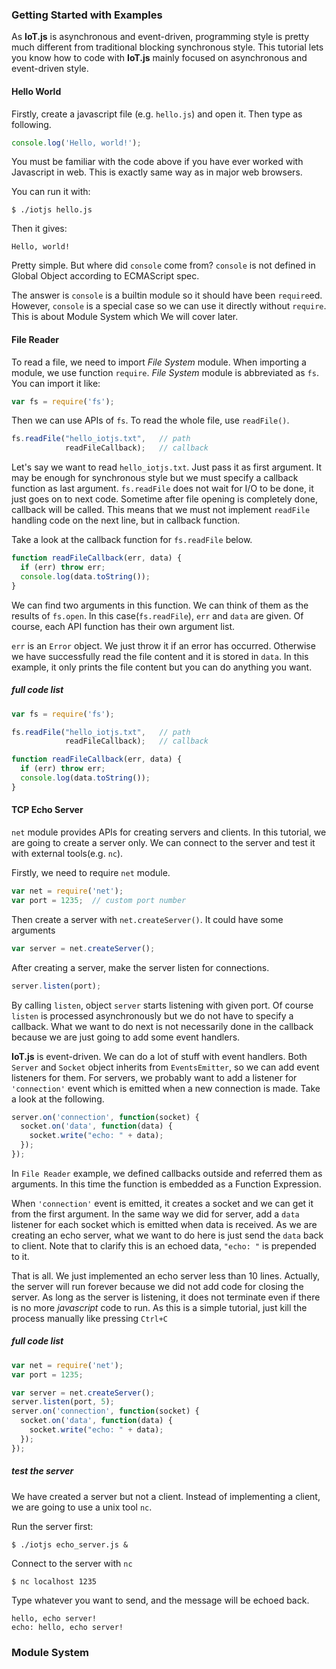 ### Getting Started with Examples
As **IoT.js** is asynchronous and event-driven, programming style is pretty much different from traditional blocking synchronous style. This tutorial lets you know how to code with **IoT.js** mainly focused on asynchronous and event-driven style.

#### Hello World
Firstly, create a javascript file (e.g. `hello.js`) and open it. Then type as following.
```javascript
console.log('Hello, world!');
```

You must be familiar with the code above if you have ever worked with Javascript in web. This is exactly same way as in major web browsers.

You can run it with:
```
$ ./iotjs hello.js
```

Then it gives:
```
Hello, world!
```

Pretty simple. But where did `console` come from? `console` is not defined in Global Object according to ECMAScript spec.

The answer is `console` is a builtin module so it should have been `require`ed. However, `console` is a special case so we can use it directly without `require`. This is about Module System which We will cover later.

#### File Reader
To read a file, we need to import *File System* module.
When importing a module, we use function `require`.
*File System* module is abbreviated as `fs`. You can import it like:
```javascript
var fs = require('fs');
```

Then we can use APIs of `fs`. To read the whole file, use `readFile()`.
```javascript
fs.readFile("hello_iotjs.txt",   // path
            readFileCallback);   // callback
```
Let's say we want to read `hello_iotjs.txt`. Just pass it as first argument.
It may be enough for synchronous style but we must specify a callback function as last argument. `fs.readFile` does not wait for I/O to be done, it just goes on to next code. Sometime after file opening is completely done, callback will be called. This means that we must not implement `readFile` handling code on the next line, but in callback function.

Take a look at the callback function for `fs.readFile` below.
```javascript
function readFileCallback(err, data) {
  if (err) throw err;
  console.log(data.toString());
}
```
We can find two arguments in this function. We can think of them as the results of `fs.open`. In this case(`fs.readFile`), `err` and `data` are given. Of course, each API function has their own argument list.

`err` is an `Error` object. We just throw it if an error has occurred. Otherwise we have successfully read the file content and it is stored in `data`. In this example, it only prints the file content but you can do anything you want.

##### full code list
```javascript
var fs = require('fs');

fs.readFile("hello_iotjs.txt",   // path
            readFileCallback);   // callback

function readFileCallback(err, data) {
  if (err) throw err;
  console.log(data.toString());
}
```

#### TCP Echo Server
`net` module provides APIs for creating servers and clients. In this tutorial, we are going to create a server only. We can connect to the server and test it with external tools(e.g. `nc`).

Firstly, we need to require `net` module. 
```javascript
var net = require('net');
var port = 1235;  // custom port number
```
Then create a server with `net.createServer()`. It could have some arguments
```javascript
var server = net.createServer();
```
After creating a server, make the server listen for connections.
```javascript
server.listen(port);
```
By calling `listen`, object `server` starts listening with given port. Of course `listen` is processed asynchronously but we do not have to specify a callback. What we want to do next is not necessarily done in the callback because we are just going to add some event handlers.

**IoT.js** is event-driven. We can do a lot of stuff with event handlers.
Both `Server` and `Socket` object inherits from `EventsEmitter`, so we can add event listeners for them. For servers, we probably want to add a listener for `'connection'` event which is emitted when a new connection is made. Take a look at the following.
```javascript
server.on('connection', function(socket) {
  socket.on('data', function(data) {
    socket.write("echo: " + data);
  });
});
```
In `File Reader` example, we defined callbacks outside and referred them as arguments. In this time the function is embedded as a Function Expression.

When `'connection'` event is emitted, it creates a socket and we can get it from the first argument. In the same way we did for server, add a ``data`` listener for each socket which is emitted when data is received. As we are creating an echo server, what we want to do here is just send the `data` back to client. Note that to clarify this is an echoed data, `"echo: "` is prepended to it.

That is all. We just implemented an echo server less than 10 lines. Actually, the server will run forever because we did not add code for closing the server. As long as the server is listening, it does not terminate even if there is no more *javascript* code to run. As this is a simple tutorial, just kill the process manually like pressing `Ctrl+C`

##### full code list

```javascript
var net = require('net');
var port = 1235;

var server = net.createServer();
server.listen(port, 5);
server.on('connection', function(socket) {
  socket.on('data', function(data) {
    socket.write("echo: " + data);
  });
});
```
##### test the server
We have created a server but not a client. Instead of implementing a client, we are going to use a unix tool `nc`.

Run the server first:
```
$ ./iotjs echo_server.js &
```

Connect to the server with `nc`
```
$ nc localhost 1235 
```
Type whatever you want to send, and the message will be echoed back.
```
hello, echo server!   
echo: hello, echo server!
```

### Module System